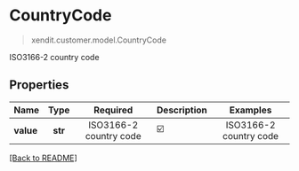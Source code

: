 # CountryCode
> xendit.customer.model.CountryCode

ISO3166-2 country code

## Properties
| Name | Type | Required | Description | Examples |
|------------|:-------------:|:-------------:|-------------|:-------------:|
| **value** | **str** | ISO3166-2 country code | ☑️ | ISO3166-2 country code |  |


[[Back to README]](../../README.md)


